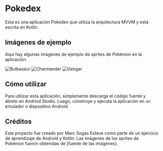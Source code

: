 # Pokedex

Esta es una aplicación Pokedex que utiliza la arquitectura MVVM y está escrita en Kotlin.

## Imágenes de ejemplo

Aquí hay algunas imágenes de ejemplo de sprites de Pokémon en la aplicación:

![Bulbasaur](https://raw.githubusercontent.com/PokeAPI/sprites/master/sprites/pokemon/1.png "Bulbasaur")
![Charmander](https://raw.githubusercontent.com/PokeAPI/sprites/master/sprites/pokemon/4.png "Charmander")
![Gengar](https://raw.githubusercontent.com/PokeAPI/sprites/master/sprites/pokemon/94.png "Gengar")

## Cómo utilizar

Para utilizar esta aplicación, simplemente descarga el código fuente y ábrelo en Android Studio. Luego, construye y ejecuta la aplicación en un emulador o dispositivo Android.

## Créditos

Este proyecto fue creado por Marc Sogas Esteve como parte de un ejercicio de aprendizaje de Android y Kotlin. Las imágenes de los sprites de Pokémon fueron obtenidas de [fuente de las imágenes].

